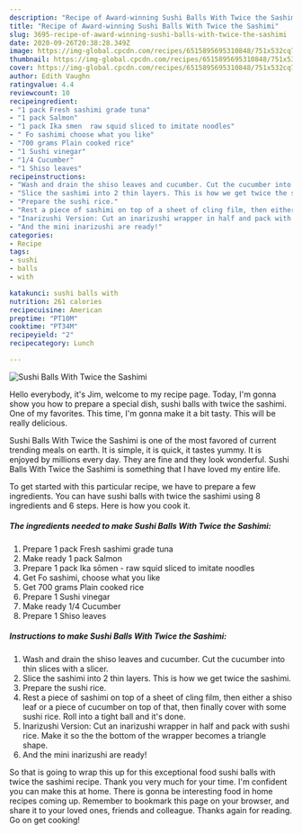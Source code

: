 ```yaml
---
description: "Recipe of Award-winning Sushi Balls With Twice the Sashimi"
title: "Recipe of Award-winning Sushi Balls With Twice the Sashimi"
slug: 3695-recipe-of-award-winning-sushi-balls-with-twice-the-sashimi
date: 2020-09-26T20:38:28.349Z
image: https://img-global.cpcdn.com/recipes/6515895695310848/751x532cq70/sushi-balls-with-twice-the-sashimi-recipe-main-photo.jpg
thumbnail: https://img-global.cpcdn.com/recipes/6515895695310848/751x532cq70/sushi-balls-with-twice-the-sashimi-recipe-main-photo.jpg
cover: https://img-global.cpcdn.com/recipes/6515895695310848/751x532cq70/sushi-balls-with-twice-the-sashimi-recipe-main-photo.jpg
author: Edith Vaughn
ratingvalue: 4.4
reviewcount: 10
recipeingredient:
- "1 pack Fresh sashimi grade tuna"
- "1 pack Salmon"
- "1 pack Ika smen  raw squid sliced to imitate noodles"
- " Fo sashimi choose what you like"
- "700 grams Plain cooked rice"
- "1 Sushi vinegar"
- "1/4 Cucumber"
- "1 Shiso leaves"
recipeinstructions:
- "Wash and drain the shiso leaves and cucumber. Cut the cucumber into thin slices with a slicer."
- "Slice the sashimi into 2 thin layers. This is how we get twice the sashimi."
- "Prepare the sushi rice."
- "Rest a piece of sashimi on top of a sheet of cling film, then either a shiso leaf or a piece of cucumber on top of that, then finally cover with some sushi rice. Roll into a tight ball and it&#39;s done."
- "Inarizushi Version: Cut an inarizushi wrapper in half and pack with sushi rice. Make it so the the bottom of the wrapper becomes a triangle shape."
- "And the mini inarizushi are ready!"
categories:
- Recipe
tags:
- sushi
- balls
- with

katakunci: sushi balls with 
nutrition: 261 calories
recipecuisine: American
preptime: "PT10M"
cooktime: "PT34M"
recipeyield: "2"
recipecategory: Lunch

---
```



![Sushi Balls With Twice the Sashimi](https://img-global.cpcdn.com/recipes/6515895695310848/751x532cq70/sushi-balls-with-twice-the-sashimi-recipe-main-photo.jpg)

Hello everybody, it's Jim, welcome to my recipe page. Today, I'm gonna show you how to prepare a special dish, sushi balls with twice the sashimi. One of my favorites. This time, I'm gonna make it a bit tasty. This will be really delicious.



Sushi Balls With Twice the Sashimi is one of the most favored of current trending meals on earth. It is simple, it is quick, it tastes yummy. It is enjoyed by millions every day. They are fine and they look wonderful. Sushi Balls With Twice the Sashimi is something that I have loved my entire life.


To get started with this particular recipe, we have to prepare a few ingredients. You can have sushi balls with twice the sashimi using 8 ingredients and 6 steps. Here is how you cook it.

<!--inarticleads1-->

##### The ingredients needed to make Sushi Balls With Twice the Sashimi:

1. Prepare 1 pack Fresh sashimi grade tuna
1. Make ready 1 pack Salmon
1. Prepare 1 pack Ika sōmen - raw squid sliced to imitate noodles
1. Get  Fo sashimi, choose what you like
1. Get 700 grams Plain cooked rice
1. Prepare 1 Sushi vinegar
1. Make ready 1/4 Cucumber
1. Prepare 1 Shiso leaves




<!--inarticleads2-->

##### Instructions to make Sushi Balls With Twice the Sashimi:

1. Wash and drain the shiso leaves and cucumber. Cut the cucumber into thin slices with a slicer.
1. Slice the sashimi into 2 thin layers. This is how we get twice the sashimi.
1. Prepare the sushi rice.
1. Rest a piece of sashimi on top of a sheet of cling film, then either a shiso leaf or a piece of cucumber on top of that, then finally cover with some sushi rice. Roll into a tight ball and it&#39;s done.
1. Inarizushi Version: Cut an inarizushi wrapper in half and pack with sushi rice. Make it so the the bottom of the wrapper becomes a triangle shape.
1. And the mini inarizushi are ready!




So that is going to wrap this up for this exceptional food sushi balls with twice the sashimi recipe. Thank you very much for your time. I'm confident you can make this at home. There is gonna be interesting food in home recipes coming up. Remember to bookmark this page on your browser, and share it to your loved ones, friends and colleague. Thanks again for reading. Go on get cooking!
